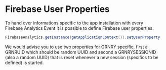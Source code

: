 # Firebase User Properties

To hand over informations specific to the app installation with every Firebase Analytics Event it is possible to define Firebase user properties.

```java
FirebaseAnalytics.getInstance(getApplicationContext()).setUserProperty("KEY","VALUE");
```

We would advise you to use two properties for GRNRY specific, first a GRNRUID which should be random UUID and second a GRNRYSESSIONID \(also a random UUID\) that is reset whenever a new session \(specifics to be defined\) is started.

